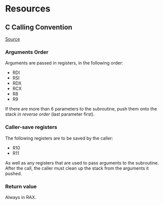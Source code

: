 # Resources

## C Calling Convention

[Source](https://aaronbloomfield.github.io/pdr/book/x86-64bit-ccc-chapter.pdf)

### Arguments Order

Arguments are passed in registers, in the following order:

- RDI
- RSI
- RDX
- RCX
- R8
- R9

If there are more than 6 parameters to the subroutine, push them onto the stack
*in reverse order* (last parameter first).

### Caller-save registers

The following registers are to be saved by the caller:

- R10
- R11

As well as any registers that are used to pass arguments to the subroutine.
After the call, the caller must clean up the stack from the arguments it pushed.

### Return value

Always in RAX.
